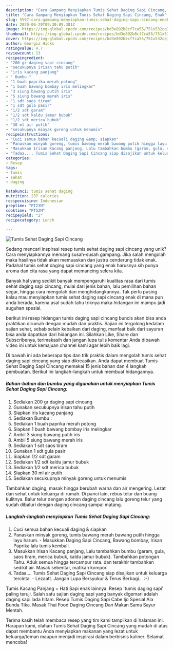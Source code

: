 ```yaml
---
description: "Cara Gampang Menyiapkan Tumis Sehat Daging Sapi Cincang, Enak"
title: "Cara Gampang Menyiapkan Tumis Sehat Daging Sapi Cincang, Enak"
slug: 5597-cara-gampang-menyiapkan-tumis-sehat-daging-sapi-cincang-enak
date: 2020-06-20T09:30:09.381Z
image: https://img-global.cpcdn.com/recipes/bd3e892b8cf7ca55/751x532cq70/tumis-sehat-daging-sapi-cincang-foto-resep-utama.jpg
thumbnail: https://img-global.cpcdn.com/recipes/bd3e892b8cf7ca55/751x532cq70/tumis-sehat-daging-sapi-cincang-foto-resep-utama.jpg
cover: https://img-global.cpcdn.com/recipes/bd3e892b8cf7ca55/751x532cq70/tumis-sehat-daging-sapi-cincang-foto-resep-utama.jpg
author: Georgia Hicks
ratingvalue: 4.7
reviewcount: 13
recipeingredient:
- "200 gr daging sapi cincang"
- "secukupnya irisan tahu putih"
- "iris kacang panjang"
- " Bumbu "
- "1 buah paprika merah potong"
- "1 buah bawang bombay iris melingkar"
- "3 siung bawang putih iris"
- "5 siung bawang merah iris"
- "1 sdt saos tiram"
- "1 sdt gula pasir"
- "1/2 sdt garam"
- "1/2 sdt kaldu jamur bubuk"
- "1/2 sdt merica bubuk"
- "30 ml air putih"
- "secukupnya minyak goreng untuk menumis"
recipeinstructions:
- "Cuci semua bahan kecuali daging &amp; siapkan"
- "Panaskan minyak goreng, tumis bawang merah bawang putih hingga layu harum. Masukkan Daging Sapi Cincang, Bawang bombay, Irisan Paprika lalu tumis kembali."
- "Masukkan Irisan Kacang panjang, Lalu tambahkan bumbu (garam, gula, saos tiram, merica bubuk, kaldu jamur bubuk). Tambahkan potongan Tahu. Aduk semua hingga tercampur rata. dan terakhir tambahkan sedikit air. Masak sebentar, matikan kompor."
- "Tadaa.... Tumis Sehat Daging Sapi Cincang siap disajikan untuk keluarga tercinta.  Lezaatt. Jangan Lupa Bersyukur &amp; Terus Berbagi..  :-)"
categories:
- Resep
tags:
- tumis
- sehat
- daging

katakunci: tumis sehat daging 
nutrition: 237 calories
recipecuisine: Indonesian
preptime: "PT23M"
cooktime: "PT52M"
recipeyield: "2"
recipecategory: Lunch

---
```



![Tumis Sehat Daging Sapi Cincang](https://img-global.cpcdn.com/recipes/bd3e892b8cf7ca55/751x532cq70/tumis-sehat-daging-sapi-cincang-foto-resep-utama.jpg)

Sedang mencari inspirasi resep tumis sehat daging sapi cincang yang unik? Cara menyiapkannya memang susah-susah gampang. Jika salah mengolah maka hasilnya tidak akan memuaskan dan justru cenderung tidak enak. Padahal tumis sehat daging sapi cincang yang enak harusnya sih punya aroma dan cita rasa yang dapat memancing selera kita.

Banyak hal yang sedikit banyak mempengaruhi kualitas rasa dari tumis sehat daging sapi cincang, mulai dari jenis bahan, lalu pemilihan bahan segar, hingga cara mengolah dan menghidangkannya. Tak perlu pusing kalau mau menyiapkan tumis sehat daging sapi cincang enak di mana pun anda berada, karena asal sudah tahu triknya maka hidangan ini mampu jadi suguhan spesial.

berikut ini resep hidangan tumis daging sapi cincang buncis akan bisa anda praktikan dirumah dengan mudah dan praktis. Sajian ini tergolong kedalam sajian sehat, sebab selain kebaikan dari daging, manfaat baik dari sayuran bisa anda dapatkan dari hidangan ini. Silahkan Like, Share dan Subscribenya, terimakasih dan jangan lupa tulis komentar Anda dibawah video ini untuk kemajuan channel kami agar lebih baik lagi.


Di bawah ini ada beberapa tips dan trik praktis dalam mengolah tumis sehat daging sapi cincang yang siap dikreasikan. Anda dapat membuat Tumis Sehat Daging Sapi Cincang memakai 15 jenis bahan dan 4 langkah pembuatan. Berikut ini langkah-langkah untuk membuat hidangannya.

<!--inarticleads1-->

##### Bahan-bahan dan bumbu yang digunakan untuk menyiapkan Tumis Sehat Daging Sapi Cincang:

1. Sediakan 200 gr daging sapi cincang
1. Gunakan secukupnya irisan tahu putih
1. Siapkan iris kacang panjang
1. Sediakan  Bumbu :
1. Sediakan 1 buah paprika merah potong
1. Siapkan 1 buah bawang bombay iris melingkar
1. Ambil 3 siung bawang putih iris
1. Ambil 5 siung bawang merah iris
1. Sediakan 1 sdt saos tiram
1. Gunakan 1 sdt gula pasir
1. Siapkan 1/2 sdt garam
1. Sediakan 1/2 sdt kaldu jamur bubuk
1. Sediakan 1/2 sdt merica bubuk
1. Siapkan 30 ml air putih
1. Sediakan secukupnya minyak goreng untuk menumis


Tambahkan daging, masak hingga berubah warna dan air mengering. Lezat dan sehat untuk keluarga di rumah. Di panci lain, rebus telur dan buang kulitnya. Balur telur dengan adonan daging cincang lalu goreng telur yang sudah dibaluri dengan daging cincang sampai matang. 

<!--inarticleads2-->

##### Langkah-langkah menyiapkan Tumis Sehat Daging Sapi Cincang:

1. Cuci semua bahan kecuali daging &amp; siapkan
1. Panaskan minyak goreng, tumis bawang merah bawang putih hingga layu harum. - Masukkan Daging Sapi Cincang, Bawang bombay, Irisan Paprika lalu tumis kembali.
1. Masukkan Irisan Kacang panjang, Lalu tambahkan bumbu (garam, gula, saos tiram, merica bubuk, kaldu jamur bubuk). Tambahkan potongan Tahu. Aduk semua hingga tercampur rata. dan terakhir tambahkan sedikit air. Masak sebentar, matikan kompor.
1. Tadaa.... Tumis Sehat Daging Sapi Cincang siap disajikan untuk keluarga tercinta.  - Lezaatt. Jangan Lupa Bersyukur &amp; Terus Berbagi..  :-)


Tumis Kacang Panjang + Hati Sapi enak lainnya. Resep &#39;tumis daging sapi&#39; paling teruji. Salah satu sajian daging sapi yang banyak digemari adalah daging sapi lada hitam. Resep Tumis Daging Sapi Cabe Ijo Spesial Ala Bunda Tika. Masak Thai Food Daging Cincang Dan Makan Sama Sayur Mentah. 

Terima kasih telah membaca resep yang tim kami tampilkan di halaman ini. Harapan kami, olahan Tumis Sehat Daging Sapi Cincang yang mudah di atas dapat membantu Anda menyiapkan makanan yang lezat untuk keluarga/teman maupun menjadi inspirasi dalam berbisnis kuliner. Selamat mencoba!
